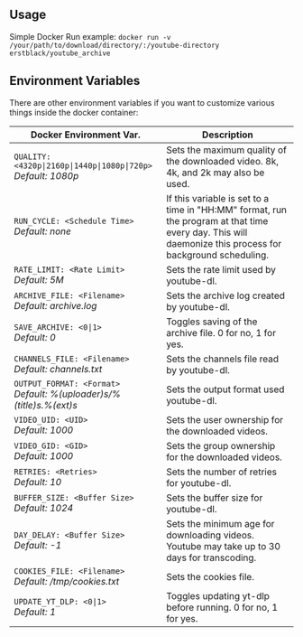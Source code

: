 ## Usage

Simple Docker Run example:
`docker run -v /your/path/to/download/directory/:/youtube-directory erstblack/youtube_archive`

## Environment Variables

There are other environment variables if you want to customize various things inside the docker container:

| Docker Environment Var. | Description |
| ----------------------- | ----------- |
| `QUALITY: <4320p\|2160p\|1440p\|1080p\|720p>`<br/> *Default: 1080p* | Sets the maximum quality of the downloaded video. 8k, 4k, and 2k may also be used. |
| `RUN_CYCLE: <Schedule Time>`<br/> *Default: none* | If this variable is set to a time in "HH:MM" format, run the program at that time every day. This will daemonize this process for background scheduling. |
| `RATE_LIMIT: <Rate Limit>`<br/> *Default: 5M* | Sets the rate limit used by youtube-dl. |
| `ARCHIVE_FILE: <Filename>`<br/> *Default: archive.log* | Sets the archive log created by youtube-dl. |
| `SAVE_ARCHIVE: <0\|1>`<br/> *Default: 0* | Toggles saving of the archive file.  0 for no, 1 for yes. |
| `CHANNELS_FILE: <Filename>`<br/> *Default: channels.txt* | Sets the channels file read by youtube-dl. |
| `OUTPUT_FORMAT: <Format>`<br/> *Default: %(uploader)s/%(title)s.%(ext)s* | Sets the output format used youtube-dl. |
| `VIDEO_UID: <UID>`<br/> *Default: 1000* | Sets the user ownership for the downloaded videos. |
| `VIDEO_GID: <GID>`<br/> *Default: 1000* | Sets the group ownership for the downloaded videos. |
| `RETRIES: <Retries>`<br/> *Default: 10* | Sets the number of retries for youtube-dl. |
| `BUFFER_SIZE: <Buffer Size>`<br/> *Default: 1024* | Sets the buffer size for youtube-dl. |
| `DAY_DELAY: <Buffer Size>`<br/> *Default: -1* | Sets the minimum age for downloading videos.  Youtube may take up to 30 days for transcoding. |
| `COOKIES_FILE: <Filename>`<br/> *Default: /tmp/cookies.txt* | Sets the cookies file. |
| `UPDATE_YT_DLP: <0\|1>`<br/> *Default: 1* | Toggles updating yt-dlp before running. 0 for no, 1 for yes. |
